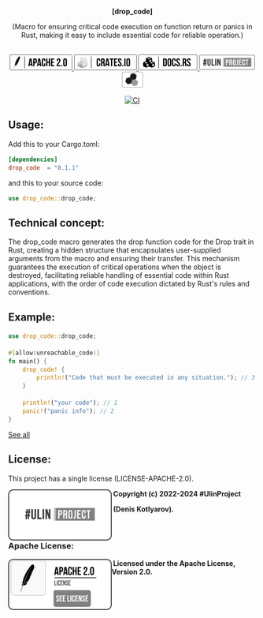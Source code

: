 <div id="header" align="center">

  <b>[drop_code]</b>
  
  (Macro for ensuring critical code execution on function return or panics in Rust, making it easy to include essential code for reliable operation.)
  </br></br>

<div id="badges">
  <a href="./LICENSE_APACHE">
    <img src="https://github.com/UlinProject/img/blob/main/short_32/apache2.png?raw=true" alt="apache2"/>
  </a>
  <a href="https://crates.io/crates/include_tt">
    <img src="https://github.com/UlinProject/img/blob/main/short_32/cratesio.png?raw=true" alt="cratesio"/>
  </a>
  <a href="https://docs.rs/include_tt">
    <img src="https://github.com/UlinProject/img/blob/main/short_32/docrs.png?raw=true" alt="docrs"/>
  </a>
  <a href="https://github.com/denisandroid">
    <img src="https://github.com/UlinProject/img/blob/main/short_32/uproject.png?raw=true" alt="uproject"/>
  </a>
  <a href="https://github.com/clucompany">
    <img src="https://github.com/UlinProject/img/blob/main/short_32/clulab.png?raw=true" alt="clulab"/>
  </a>
	
  [![CI](https://github.com/clucompany/drop_code/actions/workflows/CI.yml/badge.svg?event=push)](https://github.com/clucompany/drop_code/actions/workflows/CI.yml) 


</div>
</div>

## Usage:

Add this to your Cargo.toml:

```toml
[dependencies]
drop_code  = "0.1.1"
```

and this to your source code:
```rust
use drop_code::drop_code;
```

## Technical concept: 
The drop_code macro generates the drop function code for the Drop trait in Rust, creating a hidden structure that encapsulates user-supplied arguments from the macro and ensuring their transfer. This mechanism guarantees the execution of critical operations when the object is destroyed, facilitating reliable handling of essential code within Rust applications, with the order of code execution dictated by Rust's rules and conventions.

## Example:

```rust
use drop_code::drop_code;

#[allow(unreachable_code)]
fn main() {
	drop_code! {
		println!("Code that must be executed in any situation."); // 3
	}
	
	println!("your code"); // 1
	panic!("panic info"); // 2
}
```

<a href="./examples">
  See all
</a>

## License:
This project has a single license (LICENSE-APACHE-2.0).

<div align="left">
  <a href="https://github.com/denisandroid">
    <img align="left" src="https://github.com/UlinProject/img/blob/main/block_220_100/uproject.png?raw=true" alt="uproject"/>
  </a>
  <b>&nbsp;Copyright (c) 2022-2024 #UlinProject</b>
	
  <b>&nbsp;(Denis Kotlyarov).</b>
  </br></br></br>
</div>

### Apache License:
<div align="left">
  <a href="./LICENSE_APACHE">
    <img align="left" src="https://github.com/UlinProject/img/blob/main/block_220_100/apache2.png?raw=true" alt="apache2"/>
    
  </a>
  <b>&nbsp;Licensed under the Apache License, Version 2.0.</b>
  </br></br></br></br>
</div>
